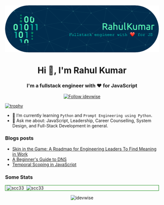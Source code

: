 ![Header](./github-header-image.png)
<h1 align="center">Hi 👋, I'm Rahul Kumar</h1>
<h3 align="center">I'm a fullstack engineer with ❤️ for JavaScript</h3> 

<p align="center"><a href='https://twitter.com/idevwise' target='_blank'><img src='https://img.shields.io/twitter/follow/idevwise?logo=Twitter&style=for-the-badge' alt='Follow idevwise'</a></p>

[![trophy](https://github-profile-trophy.vercel.app/?username=ryo-ma&theme=nord&no-frame=false&no-bg=true&margin-w=3&margin-h=4&column=-1&title=Commits,Stars,Repositories,Issues,MultiLanguage,PullRequest)](https://github.com/ryo-ma/github-profile-trophy)

- 🌱 I’m currently learning `Python` and `Prompt Engineering using Python`.
- 💬 Ask me about: JavaScript, Leadership, Career Counselling, System Design, and Full-Stack Development in general.
  
<!--
**idevwise/idevwise** is a ✨ _special_ ✨ repository because its `README.md` (this file) appears on your GitHub profile.

Here are some ideas to get you started:

- 🔭 I’m currently working on ...
- 🌱 I’m currently learning ...
- 👯 I’m looking to collaborate on ...
- 🤔 I’m looking for help with ...
- 💬 Ask me about ...
- 📫 How to reach me: ...
- 😄 Pronouns: ...
- ⚡ Fun fact: ...
-->
### Blogs posts
<!-- BLOG-POST-LIST:START -->
- [Skin in the Game: A Roadmap for Engineering Leaders To Find Meaning in Work](https://devwise.in/skin-in-the-game)
- [A Beginner's Guide to DNS](https://devwise.in/a-beginners-guide-to-dns)
- [Temporal Scoping in JavaScript](https://devwise.in/temporal-scoping)
<!-- BLOG-POST-LIST:END -->

### Some Stats
<!-- Stats Start -->
<div style="border:1px solid green;"> 
<span>&nbsp;<img align="top" src="https://github-readme-stats.vercel.app/api?username=idevwise&show_icons=true&locale=en" alt="scc33" /></span>
<span>&nbsp;<img align="top" src="https://github-readme-stats.vercel.app/api/top-langs?username=idevwise&show_icons=true&locale=en&layout=compact" alt="scc33" /></span>
</div>
<!-- Stats End -->
<p align="center"><img src="https://komarev.com/ghpvc/?username=idevwise&label=Profile%20views&color=blue&style=for-the-badge" alt="idevwise" /> </p>
